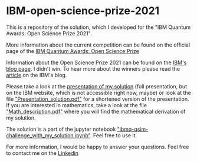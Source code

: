 # IBM-open-science-prize-2021
This is a repository of the solution, which I developed for the "IBM Quantum Awards: Open Science Prize 2021". 

More information about the current competition can be found on the official page of the
[IBM Quantum Awards: Open Science Prize](https://ibmquantumawards.bemyapp.com)

Information about the Open Science Prize 2021 can be found on the [IBM's blog page](https://research.ibm.com/blog/quantum-open-science-prize).
I didn't win. To hear more about the winners please read the [article](https://research.ibm.com/blog/2022-quantum-open-science-prize) on the IBM's blog.

Please take a look at the [presentation of my solution](https://ibmquantumawards.bemyapp.com/#/projects/62407e9354879f003163ca9d) (full presentation, but on the IBM website, which is not accessible right now, maybe) 
or look at the file ["Presentation_solution.pdf"](/Presentation_solution.pdf) for a shortened version of the presentation. If you are interested in mathematics, take a look at the file ["Math_description.pdf"](/Math_description.pdf) where you will find the mathematical derivation of my solution.

The solution is a part of the jupyter notebook ["ibmq-qsim-challenge_with_my_solution.ipynb"](/ibmq-qsim-challenge_with_my_solution.ipynb). Feel free to use it.

For more information, I would be happy to answer your questions.
Feel free to contact me on the [Linkedin](https://www.linkedin.com/in/vojtasysel/)
